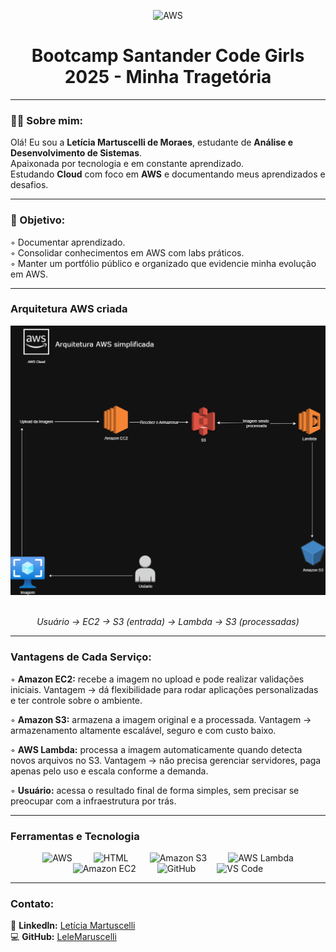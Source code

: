 <p align="center">
   <img src="https://upload.wikimedia.org/wikipedia/commons/9/93/Amazon_Web_Services_Logo.svg" title="AWS" alt="AWS" width="140px"/>
</p>

<!--Cabeçalho-->
<div align="center">
 <h1>Bootcamp Santander Code Girls 2025 - Minha Tragetória </h1>
</div>

<!--Sobre mim--> 
<hr> 
<h3 aling="left">🙋‍♀️ Sobre mim:</h3>
<p align="left">
  Olá! Eu sou a <strong>Letícia Martuscelli de Moraes</strong>, estudante de
  <strong>Análise e Desenvolvimento de Sistemas</strong>.<br>
  Apaixonada por tecnologia e em constante aprendizado.<br>
  Estudando <strong>Cloud</strong> com foco em <strong>AWS</strong> e documentando
  meus aprendizados e desafios.
</p>

 <!--Desenvolvimento do repositório-->
<hr>
<h3 aling="left">🎯 Objetivo:</h3>
<p aling="left">
 ◦ Documentar aprendizado.<br>
 ◦ Consolidar conhecimentos em AWS com labs práticos.<br>
 ◦ Manter um portfólio público e organizado que evidencie minha evolução em AWS.
<hr>


### Arquitetura AWS criada
![Arquitetura AWS](imagesarquitetura-aws.png)
<p align="center">
  <br>
  <em>Usuário → EC2 → S3 (entrada) → Lambda → S3 (processadas)</em>
</p>

<hr>
<h3 aling="left"> Vantagens de Cada Serviço:</h3>

◦ <strong>Amazon EC2:</strong> recebe a imagem no upload e pode realizar validações iniciais. Vantagem → dá flexibilidade para rodar aplicações personalizadas e ter controle sobre o ambiente.

◦ <strong>Amazon S3:</strong> armazena a imagem original e a processada. Vantagem → armazenamento altamente escalável, seguro e com custo baixo.

◦ <strong>AWS Lambda:</strong> processa a imagem automaticamente quando detecta novos arquivos no S3. Vantagem → não precisa gerenciar servidores, paga apenas pelo uso e escala conforme a demanda.

◦ <strong>Usuário:</strong> acessa o resultado final de forma simples, sem precisar se preocupar com a infraestrutura por trás.

<hr>

<h3 aling="left"> Ferramentas e Tecnologia</h3>

<p align="center">
  <!-- AWS -->
  <img src="https://cdn.worldvectorlogo.com/logos/aws-2.svg" alt="AWS" width="60" style="margin: 0 15px;"/>

  <!-- HTML -->
  <img src="https://cdn.worldvectorlogo.com/logos/html-1.svg" alt="HTML" width="60" style="margin: 0 15px;"/>

  <!-- Amazon S3 -->
  <img src="https://cdn.worldvectorlogo.com/logos/amazon-s3-simple-storage-service.svg" alt="Amazon S3" width="60" style="margin: 0 15px;"/>

  <!-- AWS Lambda -->
  <img src="https://cdn.worldvectorlogo.com/logos/aws-lambda-1.svg" alt="AWS Lambda" width="60" style="margin: 0 15px;"/>

  <!-- Amazon EC2 -->
  <img src="https://upload.wikimedia.org/wikipedia/commons/b/b9/AWS_Simple_Icons_Compute_Amazon_EC2_Instances.svg" alt="Amazon EC2" width="60" style="margin: 0 15px;"/>


  <!-- GitHub -->
  <img src="https://cdn.worldvectorlogo.com/logos/github-icon-1.svg" alt="GitHub" width="60" style="margin: 0 15px;"/>

  <!-- VS Code -->
  <img src="https://cdn.worldvectorlogo.com/logos/visual-studio-code-1.svg" alt="VS Code" width="60" style="margin: 0 15px;"/>
</p>

<hr>
<h3 aling="left"> Contato:</h3>

<p aling="letf">
💼 <strong>Linkedln:</strong>
  <a href="https://www.linkedin.com/in/let%C3%ADcia-martuscelli-300921203/" target="_blank">Letícia Martuscelli</a>
  <br>
💻 <strong>GitHub:</strong>
  <a href="https://github.com/LeleMartuscelli/" target="_blank">LeleMaruscelli</a>
</p>
